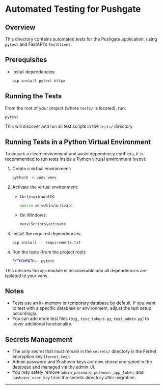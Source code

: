 # Automated Testing for Pushgate

## Overview
This directory contains automated tests for the Pushgate application, using `pytest` and FastAPI's `TestClient`.

## Prerequisites
- Install dependencies:
  ```bash
  pip install pytest httpx
  ```

## Running the Tests
From the root of your project (where `tests/` is located), run:

```bash
pytest
```

This will discover and run all test scripts in the `tests/` directory.

## Running Tests in a Python Virtual Environment

To ensure a clean environment and avoid dependency conflicts, it is recommended to run tests inside a Python virtual environment (venv):

1. Create a virtual environment:

   ```bash
   python3 -m venv venv
   ```

2. Activate the virtual environment:
   - On Linux/macOS:
     ```bash
     source venv/bin/activate
     ```
   - On Windows:
     ```cmd
     venv\Scripts\activate
     ```

3. Install the required dependencies:

   ```bash
   pip install -r requirements.txt
   ```

4. Run the tests (from the project root):

   ```bash
   PYTHONPATH=. pytest
   ```

This ensures the `app` module is discoverable and all dependencies are isolated to your venv.

## Notes
- Tests use an in-memory or temporary database by default. If you want to test with a specific database or environment, adjust the test setup accordingly.
- You can add more test files (e.g., `test_tokens.py`, `test_admin.py`) to cover additional functionality.

## Secrets Management
- The only secret that must remain in the `secrets/` directory is the Fernet encryption key (`fernet_key`).
- Admin password and Pushover keys are now stored encrypted in the database and managed via the admin UI.
- You may safely remove `admin_password`, `pushover_app_token`, and `pushover_user_key` from the secrets directory after migration.

---
